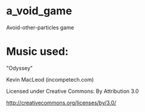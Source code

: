 # a_void_game
Avoid-other-particles game

# Music used:

"Odyssey"

Kevin MacLeod (incompetech.com)

Licensed under Creative Commons: By Attribution 3.0

http://creativecommons.org/licenses/by/3.0/
